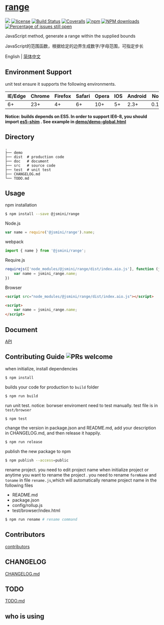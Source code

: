 # [range](https://github.com/jsmini/range) 

[![](https://img.shields.io/badge/Powered%20by-jslib%20range-brightgreen.svg)](https://github.com/yanhaijing/jslib-range)
[![license](https://img.shields.io/badge/license-MIT-blue.svg)](https://github.com/jsmini/range/blob/master/LICENSE)
[![Build Status](https://travis-ci.org/jsmini/range.svg?branch=master)](https://travis-ci.org/jsmini/range)
[![Coveralls](https://img.shields.io/coveralls/jsmini/range.svg)](https://coveralls.io/github/jsmini/range)
[![npm](https://img.shields.io/badge/npm-0.1.3-orange.svg)](https://www.npmjs.com/package/@jsmini/range)
[![NPM downloads](http://img.shields.io/npm/dm/@jsmini/range.svg?style=flat-square)](http://www.npmtrends.com/@jsmini/range)
[![Percentage of issues still open](http://isitmaintained.com/badge/open/jsmini/range.svg)](http://isitmaintained.com/project/jsmini/range "Percentage of issues still open")

JavaScript method,  generate a range within the supplied bounds

JavaScript的范围函数，根据给定的边界生成数字/字母范围，可指定步长

English | [简体中文](./README-zh_CN.md)

## Environment Support

unit test ensure it supports the following environments.

| IE/Edge | Chrome | Firefox | Safari | Opera | IOS  | Android | Node  |
| ------- | ------ | ------- | ------ | ----- | ---- | ------- | ----- |
| 6+      | 23+    | 4+      | 6+     | 10+   | 5+   | 2.3+    | 0.10+ |

**Notice:  builds depends on ES5. In order to support IE6-8,  you should import  [es5-shim](http://github.com/es-shims/es5-shim/) . See example in [demo/demo-global.html](./demo/demo-global.html)**

## Directory

```
.
├── demo
├── dist  # production code
├── doc   # document
├── src   # source code
├── test  # unit test
├── CHANGELOG.md
└── TODO.md
```

## Usage
npm installation

```bash
$ npm install --save @jsmini/range
```

Node.js

```js
var name = require('@jsmini/range').name;
```

webpack

```js
import { name } from '@jsmini/range';
```

Require.js

```js
requirejs(['node_modules/@jsmini/range/dist/index.aio.js'], function (jsmini_range) {
    var name = jsmini_range.name;
})
```

Browser

```html
<script src="node_modules/@jsmini/range/dist/index.aio.js"></script>

<script>
    var name = jsmini_range.name;
</script>
```

## Document

[API](./doc/api.md)

## Contributing Guide  ![PRs welcome](<https://img.shields.io/badge/PRs-welcome-brightgreen.svg>)
when initialize, install dependencies 

```bash
$ npm install
```

builds your code for production to `build` folder

```bash
$ npm run build
```

run unit test.  notice: borwser enviroment need to test manually.  test file is in `test/browser`

```bash
$ npm test
```

change  the  version in package.json and README.md, add your description in CHANGELOG.md, and then release it happily.

```bash
$ npm run release
```

publish the new package to npm

```bash
$ npm publish --access=public
```

rename  project. you need to edit project name when initialize project or anytime you want to rename the project . you need to rename `formName` and `toname` in file `rename.js`,which will automatically rename project name in the following files

- README.md
- package.json
- config/rollup.js
- test/browser/index.html

```bash
$ npm run rename # rename command
```
## Contributors
[contributors](https://github.com/jsmini/range/graphs/contributors) 

## CHANGELOG
[CHANGELOG.md](./CHANGELOG.md)

## TODO
[TODO.md](./TODO.md)

## who is using

